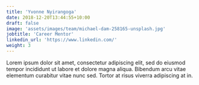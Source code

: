 ```yaml
---
title: 'Yvonne Nyirangoga'
date: 2018-12-20T13:44:55+10:00
draft: false
image: 'assets/images/team/michael-dam-258165-unsplash.jpg'
jobtitle: 'Career Mentor'
linkedin_url: 'https://www.linkedin.com/'
weight: 3
---
```


Lorem ipsum dolor sit amet, consectetur adipiscing elit, sed do eiusmod tempor incididunt ut labore et dolore magna aliqua. Bibendum arcu vitae elementum curabitur vitae nunc sed. Tortor at risus viverra adipiscing at in.
